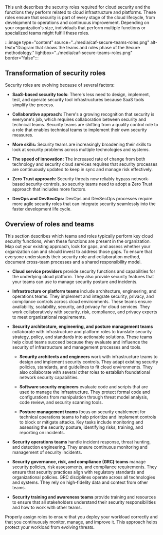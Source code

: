 This unit describes the security roles required for cloud security and the functions they perform related to cloud infrastructure and platforms. These roles ensure that security is part of every stage of the cloud lifecycle, from development to operations and continuous improvement. Depending on your organization's size, individuals that perform multiple functions or specialized teams might fulfill these roles.

:::image type="content" source="../media/caf-secure-teams-roles.png" alt-text="Diagram that shows the teams and roles phase of the Secure methodology." lightbox="../media/caf-secure-teams-roles.png" border="false":::

## Transformation of security roles

Security roles are evolving because of several factors:

- **SaaS-based security tools:** There's less need to design, implement, test, and operate security tool infrastructures because SaaS tools simplify the process.

- **Collaborative approach:** There's a growing recognition that security is everyone's job, which requires collaboration between security and technical teams. Security teams are shifting from a quality control role to a role that enables technical teams to implement their own security measures.
- **More skills:** Security teams are increasingly broadening their skills to look at security problems across multiple technologies and systems.
- **The speed of innovation:** The increased rate of change from both technology and security cloud services requires that security processes are continuously updated to keep in sync and manage risk effectively.
- **Zero Trust approach:** Security threats now reliably bypass network-based security controls, so security teams need to adopt a Zero Trust approach that includes more factors.
- **DevOps and DevSecOps:** DevOps and DevSecOps processes require more agile security roles that can integrate security seamlessly into the faster development life cycle.

## Overview of roles and teams

This section describes which teams and roles typically perform key cloud security functions, when these functions are present in the organization. Map out your existing approach, look for gaps, and assess whether your organization can and should invest to address those gaps. To ensure that everyone understands their security role and collaboration method, document cross-team processes and a shared responsibility model. 

- **Cloud service providers** provide security functions and capabilities for the underlying cloud platform. They also provide security features that your teams can use to manage security posture and incidents.

- **Infrastructure or platform teams** include architecture, engineering, and operations teams. They implement and integrate security, privacy, and compliance controls across cloud environments. These teams ensure availability, scalability, security, and privacy for cloud services. They work collaboratively with security, risk, compliance, and privacy experts to meet organizational requirements.

- **Security architecture, engineering, and posture management teams** collaborate with infrastructure and platform roles to translate security strategy, policy, and standards into actionable solutions. These teams help cloud teams succeed because they evaluate and influence the security of infrastructure and management processes and tools.

  - **Security architects and engineers** work with infrastructure teams to design and implement security controls. They adapt existing security policies, standards, and guidelines to fit cloud environments. They also collaborate with several other roles to establish foundational network security capabilities.

  - **Software security engineers** evaluate code and scripts that are used to manage the infrastructure. They protect formal code and configurations from manipulation through threat model analysis, code review, and security scanning tools.

  - **Posture management teams** focus on security enablement for technical operations teams to help prioritize and implement controls to block or mitigate attacks. Key tasks include monitoring and assessing the security posture, identifying risks, training, and reporting on incidents.

- **Security operations teams** handle incident response, threat hunting, and detection engineering. They ensure continuous monitoring and management of security incidents.

- **Security governance, risk, and compliance (GRC) teams** manage security policies, risk assessments, and compliance requirements. They ensure that security practices align with regulatory standards and organizational policies. GRC disciplines operate across all technologies and systems. They rely on high-fidelity data and context from other teams.

- **Security training and awareness teams** provide training and resources to ensure that all stakeholders understand their security responsibilities and how to work with other teams.

Properly assign roles to ensure that you deploy your workload correctly and that you continuously monitor, manage, and improve it. This approach helps protect your workload from evolving threats.